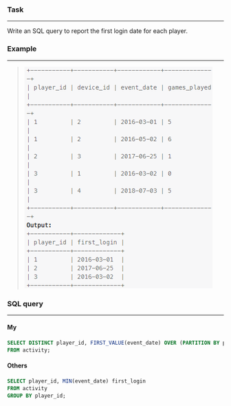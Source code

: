 ### Task

___

Write an SQL query to report the first login date for each player.

### Example

___

> <img src="example.PNG" width="438" height="515">

### SQL query

___

#### My

```sql
SELECT DISTINCT player_id, FIRST_VALUE(event_date) OVER (PARTITION BY player_id ORDER BY event_date ASC) first_login 
FROM activity;
```

#### Others

```sql
SELECT player_id, MIN(event_date) first_login 
FROM activity 
GROUP BY player_id;
```
